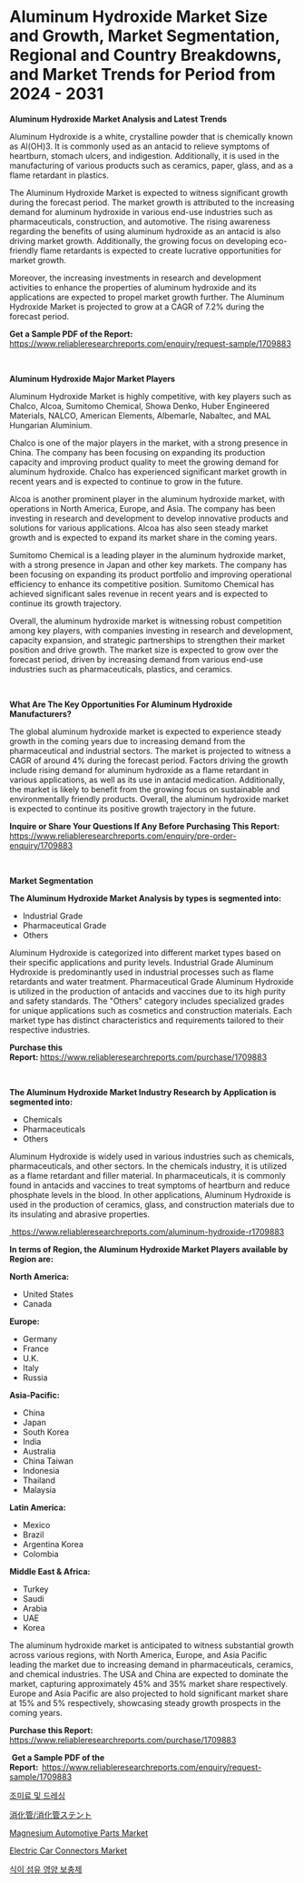 <p><h1>Aluminum Hydroxide Market Size and Growth, Market Segmentation, Regional and Country Breakdowns, and Market Trends for Period from 2024 -  2031</h1></p><p><strong>Aluminum Hydroxide Market Analysis and Latest Trends</strong></p>
<p><p>Aluminum Hydroxide is a white, crystalline powder that is chemically known as Al(OH)3. It is commonly used as an antacid to relieve symptoms of heartburn, stomach ulcers, and indigestion. Additionally, it is used in the manufacturing of various products such as ceramics, paper, glass, and as a flame retardant in plastics.</p><p>The Aluminum Hydroxide Market is expected to witness significant growth during the forecast period. The market growth is attributed to the increasing demand for aluminum hydroxide in various end-use industries such as pharmaceuticals, construction, and automotive. The rising awareness regarding the benefits of using aluminum hydroxide as an antacid is also driving market growth. Additionally, the growing focus on developing eco-friendly flame retardants is expected to create lucrative opportunities for market growth.</p><p>Moreover, the increasing investments in research and development activities to enhance the properties of aluminum hydroxide and its applications are expected to propel market growth further. The Aluminum Hydroxide Market is projected to grow at a CAGR of 7.2% during the forecast period.</p></p>
<p><strong>Get a Sample PDF of the Report:&nbsp;</strong> <a href="https://www.reliableresearchreports.com/enquiry/request-sample/1709883">https://www.reliableresearchreports.com/enquiry/request-sample/1709883</a></p>
<p>&nbsp;</p>
<p><strong>Aluminum Hydroxide Major Market Players</strong></p>
<p><p>Aluminum Hydroxide Market is highly competitive, with key players such as Chalco, Alcoa, Sumitomo Chemical, Showa Denko, Huber Engineered Materials, NALCO, American Elements, Albemarle, Nabaltec, and MAL Hungarian Aluminium. </p><p>Chalco is one of the major players in the market, with a strong presence in China. The company has been focusing on expanding its production capacity and improving product quality to meet the growing demand for aluminum hydroxide. Chalco has experienced significant market growth in recent years and is expected to continue to grow in the future.</p><p>Alcoa is another prominent player in the aluminum hydroxide market, with operations in North America, Europe, and Asia. The company has been investing in research and development to develop innovative products and solutions for various applications. Alcoa has also seen steady market growth and is expected to expand its market share in the coming years.</p><p>Sumitomo Chemical is a leading player in the aluminum hydroxide market, with a strong presence in Japan and other key markets. The company has been focusing on expanding its product portfolio and improving operational efficiency to enhance its competitive position. Sumitomo Chemical has achieved significant sales revenue in recent years and is expected to continue its growth trajectory.</p><p>Overall, the aluminum hydroxide market is witnessing robust competition among key players, with companies investing in research and development, capacity expansion, and strategic partnerships to strengthen their market position and drive growth. The market size is expected to grow over the forecast period, driven by increasing demand from various end-use industries such as pharmaceuticals, plastics, and ceramics.</p></p>
<p>&nbsp;</p>
<p><strong>What Are The Key Opportunities For Aluminum Hydroxide Manufacturers?</strong></p>
<p><p>The global aluminum hydroxide market is expected to experience steady growth in the coming years due to increasing demand from the pharmaceutical and industrial sectors. The market is projected to witness a CAGR of around 4% during the forecast period. Factors driving the growth include rising demand for aluminum hydroxide as a flame retardant in various applications, as well as its use in antacid medication. Additionally, the market is likely to benefit from the growing focus on sustainable and environmentally friendly products. Overall, the aluminum hydroxide market is expected to continue its positive growth trajectory in the future.</p></p>
<p><strong>Inquire or Share Your Questions If Any Before Purchasing This Report:</strong> <a href="https://www.reliableresearchreports.com/enquiry/pre-order-enquiry/1709883">https://www.reliableresearchreports.com/enquiry/pre-order-enquiry/1709883</a></p>
<p>&nbsp;</p>
<p><strong>Market Segmentation</strong></p>
<p><strong>The Aluminum Hydroxide Market Analysis by types is segmented into:</strong></p>
<p><ul><li>Industrial Grade</li><li>Pharmaceutical Grade</li><li>Others</li></ul></p>
<p><p>Aluminum Hydroxide is categorized into different market types based on their specific applications and purity levels. Industrial Grade Aluminum Hydroxide is predominantly used in industrial processes such as flame retardants and water treatment. Pharmaceutical Grade Aluminum Hydroxide is utilized in the production of antacids and vaccines due to its high purity and safety standards. The "Others" category includes specialized grades for unique applications such as cosmetics and construction materials. Each market type has distinct characteristics and requirements tailored to their respective industries.</p></p>
<p><strong>Purchase this Report:&nbsp;</strong><a href="https://www.reliableresearchreports.com/purchase/1709883">https://www.reliableresearchreports.com/purchase/1709883</a></p>
<p>&nbsp;</p>
<p><strong>The Aluminum Hydroxide Market Industry Research by Application is segmented into:</strong></p>
<p><ul><li>Chemicals</li><li>Pharmaceuticals</li><li>Others</li></ul></p>
<p><p>Aluminum Hydroxide is widely used in various industries such as chemicals, pharmaceuticals, and other sectors. In the chemicals industry, it is utilized as a flame retardant and filler material. In pharmaceuticals, it is commonly found in antacids and vaccines to treat symptoms of heartburn and reduce phosphate levels in the blood. In other applications, Aluminum Hydroxide is used in the production of ceramics, glass, and construction materials due to its insulating and abrasive properties.</p></p>
<p><a href="https://www.reliableresearchreports.com/aluminum-hydroxide-r1709883">&nbsp;https://www.reliableresearchreports.com/aluminum-hydroxide-r1709883</a></p>
<p><strong>In terms of Region, the Aluminum Hydroxide Market Players available by Region are:</strong></p>
<p>
    <p> <strong> North America: </strong>
        <ul>
            <li>United States</li>
            <li>Canada</li>
        </ul>
        </p> 
    <p> <strong> Europe: </strong>
        <ul>
            <li>Germany</li>
            <li>France</li>
            <li>U.K.</li>
            <li>Italy</li>
            <li>Russia</li>
        </ul>
        </p> 
    <p> <strong> Asia-Pacific: </strong>
        <ul>
            <li>China</li>
            <li>Japan</li>
            <li>South Korea</li>
            <li>India</li>
            <li>Australia</li>
            <li>China Taiwan</li>
            <li>Indonesia</li>
            <li>Thailand</li>
            <li>Malaysia</li>
        </ul>
        </p> 
    <p> <strong> Latin America: </strong>
        <ul>
            <li>Mexico</li>
            <li>Brazil</li>
            <li>Argentina Korea</li>
            <li>Colombia</li>
        </ul>
        </p> 
    <p> <strong> Middle East & Africa: </strong>
        <ul>
            <li>Turkey</li>
            <li>Saudi</li>
            <li>Arabia</li>
            <li>UAE</li>
            <li>Korea</li>
        </ul>
    </p>
    </p>
<p><p>The aluminum hydroxide market is anticipated to witness substantial growth across various regions, with North America, Europe, and Asia Pacific leading the market due to increasing demand in pharmaceuticals, ceramics, and chemical industries. The USA and China are expected to dominate the market, capturing approximately 45% and 35% market share respectively. Europe and Asia Pacific are also projected to hold significant market share at 15% and 5% respectively, showcasing steady growth prospects in the coming years.</p></p>
<p><strong>Purchase this Report: </strong><a href="https://www.reliableresearchreports.com/purchase/1709883">https://www.reliableresearchreports.com/purchase/1709883</a></p>
<p>&nbsp;<strong>Get a Sample PDF of the Report:&nbsp;&nbsp;</strong><a href="https://www.reliableresearchreports.com/enquiry/request-sample/1709883">https://www.reliableresearchreports.com/enquiry/request-sample/1709883</a></p>
<p><strong></strong></p>
<p><p><a href="https://medium.com/@sydneyhaley871/%EA%B8%80%EB%A1%9C%EB%B2%8C-%EC%A1%B0%EB%AF%B8%EB%A3%8C-%EB%B0%8F-%EB%93%9C%EB%A0%88%EC%8B%B1-%EC%8B%9C%EC%9E%A5-%EC%84%B9%ED%84%B0-%EC%A2%85%EB%A5%98-%EC%9D%91%EC%9A%A9-%EB%B6%84%EC%95%BC-%EC%8B%9C%EC%9E%A5-%EC%B0%B8%EC%97%AC%EC%9E%90-%EC%A0%84%EB%9E%B5-%EC%A7%80%EC%97%AD%EB%B3%84-%EC%84%B1%EC%9E%A5-%EC%9D%B8%EC%82%AC%EC%9D%B4%ED%8A%B8-%EB%B0%8F-%EB%AF%B8%EB%9E%98-%EC%A0%84%EB%A7%9D-2024-2031-12c62053ac98">조미료 및 드레싱</a></p><p><a href="https://github.com/klon646/Market-Research-Report-List-1/blob/main/6003301128837.md">消化管/消化管ステント</a></p><p><a href="https://github.com/anggakarna133/Market-Research-Report-List-1/blob/main/magnesium-automotive-parts-market.md">Magnesium Automotive Parts Market</a></p><p><a href="https://github.com/mateobossinovero/Market-Research-Report-List-1/blob/main/electric-car-connectors-market.md">Electric Car Connectors Market</a></p><p><a href="https://github.com/oajzkywllm460/Market-Research-Report-List-2/blob/main/7738888116270.md">식이 섬유 영양 보충제</a></p></p>